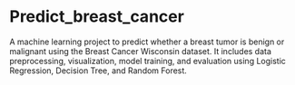 # Predict_breast_cancer
A machine learning project to predict whether a breast tumor is benign or malignant using the Breast Cancer Wisconsin dataset. It includes data preprocessing, visualization, model training, and evaluation using Logistic Regression, Decision Tree, and Random Forest.
